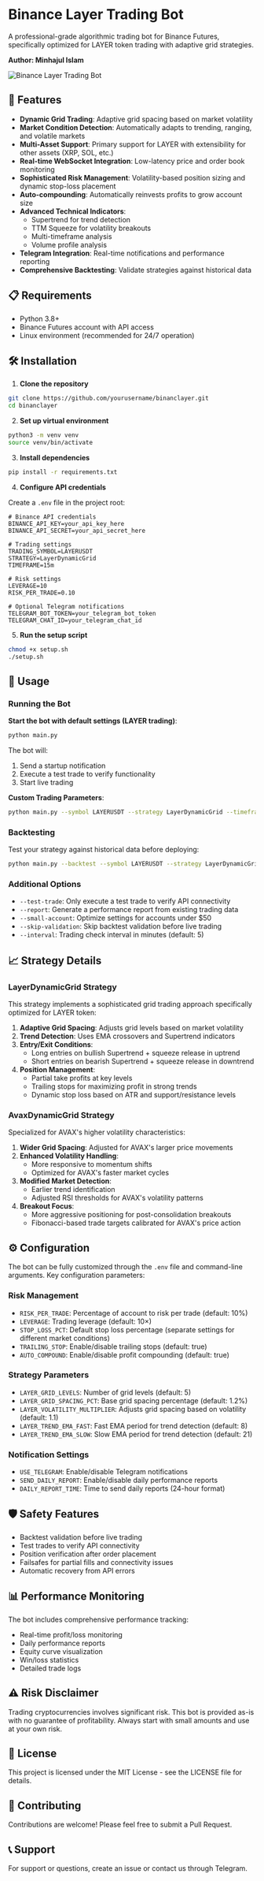 # Binance Layer Trading Bot

A professional-grade algorithmic trading bot for Binance Futures, specifically optimized for LAYER token trading with adaptive grid strategies.

**Author: Minhajul Islam**

![Binance Layer Trading Bot](https://i.imgur.com/example-image.png)

## 🚀 Features

- **Dynamic Grid Trading**: Adaptive grid spacing based on market volatility
- **Market Condition Detection**: Automatically adapts to trending, ranging, and volatile markets
- **Multi-Asset Support**: Primary support for LAYER with extensibility for other assets (XRP, SOL, etc.)
- **Real-time WebSocket Integration**: Low-latency price and order book monitoring
- **Sophisticated Risk Management**: Volatility-based position sizing and dynamic stop-loss placement
- **Auto-compounding**: Automatically reinvests profits to grow account size
- **Advanced Technical Indicators**:
  - Supertrend for trend detection
  - TTM Squeeze for volatility breakouts
  - Multi-timeframe analysis
  - Volume profile analysis
- **Telegram Integration**: Real-time notifications and performance reporting
- **Comprehensive Backtesting**: Validate strategies against historical data

## 📋 Requirements

- Python 3.8+
- Binance Futures account with API access
- Linux environment (recommended for 24/7 operation)

## 🛠️ Installation

1. **Clone the repository**

```bash
git clone https://github.com/yourusername/binanclayer.git
cd binanclayer
```

2. **Set up virtual environment**

```bash
python3 -m venv venv
source venv/bin/activate
```

3. **Install dependencies**

```bash
pip install -r requirements.txt
```

4. **Configure API credentials**

Create a `.env` file in the project root:

```
# Binance API credentials
BINANCE_API_KEY=your_api_key_here
BINANCE_API_SECRET=your_api_secret_here

# Trading settings
TRADING_SYMBOL=LAYERUSDT
STRATEGY=LayerDynamicGrid
TIMEFRAME=15m

# Risk settings
LEVERAGE=10
RISK_PER_TRADE=0.10

# Optional Telegram notifications
TELEGRAM_BOT_TOKEN=your_telegram_bot_token
TELEGRAM_CHAT_ID=your_telegram_chat_id
```

5. **Run the setup script**

```bash
chmod +x setup.sh
./setup.sh
```

## 🚦 Usage

### Running the Bot

**Start the bot with default settings (LAYER trading)**:

```bash
python main.py
```

The bot will:

1. Send a startup notification
2. Execute a test trade to verify functionality
3. Start live trading

**Custom Trading Parameters**:

```bash
python main.py --symbol LAYERUSDT --strategy LayerDynamicGrid --timeframe 15m
```

### Backtesting

Test your strategy against historical data before deploying:

```bash
python main.py --backtest --symbol LAYERUSDT --strategy LayerDynamicGrid --start-date "30 days ago"
```

### Additional Options

- `--test-trade`: Only execute a test trade to verify API connectivity
- `--report`: Generate a performance report from existing trading data
- `--small-account`: Optimize settings for accounts under $50
- `--skip-validation`: Skip backtest validation before live trading
- `--interval`: Trading check interval in minutes (default: 5)

## 📈 Strategy Details

### LayerDynamicGrid Strategy

This strategy implements a sophisticated grid trading approach specifically optimized for LAYER token:

1. **Adaptive Grid Spacing**: Adjusts grid levels based on market volatility
2. **Trend Detection**: Uses EMA crossovers and Supertrend indicators
3. **Entry/Exit Conditions**:
   - Long entries on bullish Supertrend + squeeze release in uptrend
   - Short entries on bearish Supertrend + squeeze release in downtrend
4. **Position Management**:
   - Partial take profits at key levels
   - Trailing stops for maximizing profit in strong trends
   - Dynamic stop loss based on ATR and support/resistance levels

### AvaxDynamicGrid Strategy

Specialized for AVAX's higher volatility characteristics:

1. **Wider Grid Spacing**: Adjusted for AVAX's larger price movements
2. **Enhanced Volatility Handling**:
   - More responsive to momentum shifts
   - Optimized for AVAX's faster market cycles
3. **Modified Market Detection**:
   - Earlier trend identification
   - Adjusted RSI thresholds for AVAX's volatility patterns
4. **Breakout Focus**:
   - More aggressive positioning for post-consolidation breakouts
   - Fibonacci-based trade targets calibrated for AVAX's price action

## ⚙️ Configuration

The bot can be fully customized through the `.env` file and command-line arguments. Key configuration parameters:

### Risk Management

- `RISK_PER_TRADE`: Percentage of account to risk per trade (default: 10%)
- `LEVERAGE`: Trading leverage (default: 10×)
- `STOP_LOSS_PCT`: Default stop loss percentage (separate settings for different market conditions)
- `TRAILING_STOP`: Enable/disable trailing stops (default: true)
- `AUTO_COMPOUND`: Enable/disable profit compounding (default: true)

### Strategy Parameters

- `LAYER_GRID_LEVELS`: Number of grid levels (default: 5)
- `LAYER_GRID_SPACING_PCT`: Base grid spacing percentage (default: 1.2%)
- `LAYER_VOLATILITY_MULTIPLIER`: Adjusts grid spacing based on volatility (default: 1.1)
- `LAYER_TREND_EMA_FAST`: Fast EMA period for trend detection (default: 8)
- `LAYER_TREND_EMA_SLOW`: Slow EMA period for trend detection (default: 21)

### Notification Settings

- `USE_TELEGRAM`: Enable/disable Telegram notifications
- `SEND_DAILY_REPORT`: Enable/disable daily performance reports
- `DAILY_REPORT_TIME`: Time to send daily reports (24-hour format)

## 🛡️ Safety Features

- Backtest validation before live trading
- Test trades to verify API connectivity
- Position verification after order placement
- Failsafes for partial fills and connectivity issues
- Automatic recovery from API errors

## 📊 Performance Monitoring

The bot includes comprehensive performance tracking:

- Real-time profit/loss monitoring
- Daily performance reports
- Equity curve visualization
- Win/loss statistics
- Detailed trade logs

## ⚠️ Risk Disclaimer

Trading cryptocurrencies involves significant risk. This bot is provided as-is with no guarantee of profitability. Always start with small amounts and use at your own risk.

## 📄 License

This project is licensed under the MIT License - see the LICENSE file for details.

## 🤝 Contributing

Contributions are welcome! Please feel free to submit a Pull Request.

## 📞 Support

For support or questions, create an issue or contact us through Telegram.

